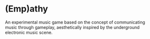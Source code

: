 # (Emp)athy

An experimental music game based on the concept of communicating music through gameplay, aesthetically inspired by the underground electronic music scene.
